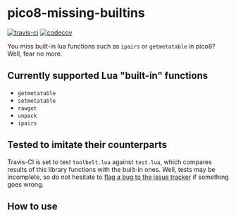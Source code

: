 # pico8-missing-builtins
[![travis-ci](https://travis-ci.org/adamscott/pico8-missing-builtins.svg?branch=master)](https://travis-ci.org/adamscott/pico8-missing-builtins)
[![codecov](https://codecov.io/gh/adamscott/pico8-missing-toolbelt/branch/master/graph/badge.svg)](https://codecov.io/gh/adamscott/pico8-missing-toolbelt)

You miss built-in lua functions such as `ipairs` or `getmetatable` in pico8? Well, fear no more.

## Currently supported Lua "built-in" functions
- `getmetatable`
- `setmetatable`
- `rawget`
- `unpack`
- `ipairs`

## Tested to imitate their counterparts
Travis-CI is set to test `toolbelt.lua` against `test.lua`, which compares results of this library functions with the built-in ones. Well, tests may be incomplete, so do not hesitate to [flag a bug to the issue tracker](https://github.com/adamscott/pico8-missing-builtins/issues) if something goes wrong.

## How to use
